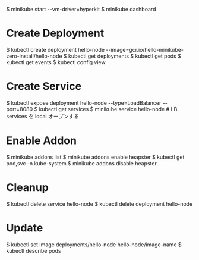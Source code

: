 $ minikube start --vm-driver=hyperkit
$ minikube dashboard

# Create Deployment
$ kubectl create deployment hello-node --image=gcr.io/hello-minikube-zero-install/hello-node
$ kubectl get deployments
$ kubectl get pods
$ kubectl get events
$ kubectl config view

# Create Service
$ kubectl expose deployment hello-node --type=LoadBalancer --port=8080
$ kubectl get services
$ minikube service hello-node # LB services を local オープンする

# Enable Addon
$ minikube addons list
$ minikube addons enable heapster
$ kubectl get pod,svc -n kube-system
$ minikube addons disable heapster

# Cleanup
$ kubectl delete service hello-node
$ kubectl delete deployment hello-node

# Update
$ kubectl set image deployments/hello-node hello-node/image-name
$ kubectl describe pods